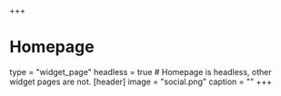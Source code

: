 +++
# Homepage
type = "widget_page"
headless = true  # Homepage is headless, other widget pages are not.
[header]
image = "social.png"
caption = ""
+++

